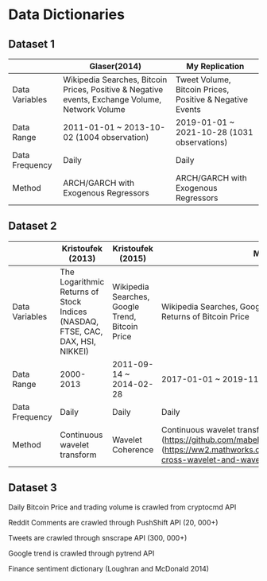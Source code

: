 # Data Dictionaries

## Dataset 1 
|                 | Glaser(2014)                                                                                    | My Replication                                           |
|-----------------|-------------------------------------------------------------------------------------------------|----------------------------------------------------------|
| Data Variables  | Wikipedia Searches, Bitcoin Prices, Positive & Negative events, Exchange Volume, Network Volume | Tweet Volume, Bitcoin Prices, Positive & Negative Events |
| Data Range      | 2011-01-01 ~ 2013-10-02 (1004 observation)                                                      | 2019-01-01 ~ 2021-10-28 (1031 observations)              |
| Data Frequency  | Daily                                                                                           | Daily                                                    |
| Method          | ARCH/GARCH with Exogenous Regressors                                                            | ARCH/GARCH with Exogenous Regressors                     |


## Dataset 2

|                 | Kristoufek (2013)                                                              | Kristoufek (2015)                               | My Replication                                                                                                                                                                        |
|-----------------|--------------------------------------------------------------------------------|-------------------------------------------------|---------------------------------------------------------------------------------------------------------------------------------------------------------------------------------------|
| Data Variables  | The Logarithmic Returns of Stock Indices (NASDAQ, FTSE, CAC, DAX, HSI, NIKKEI) | Wikipedia Searches, Google Trend, Bitcoin Price | Wikipedia Searches, Google Trend, Bitcoin Price, Logarithmic Returns of Bitcoin Price                                                                                                 |
| Data Range      | 2000-2013                                                                      | 2011-09-14 ~ 2014-02-28                         | 2017-01-01 ~ 2019-11-23                                                                                                                                                               |
| Data Frequency  | Daily                                                                          | Daily                                           | Daily                                                                                                                                                                                 |
| Method          | Continuous wavelet transform                                                   | Wavelet Coherence                               | Continuous wavelet transform (https://github.com/mabelcalim/waipy); Wavelet Coherence (https://ww2.mathworks.cn/matlabcentral/fileexchange/47985-cross-wavelet-and-wavelet-coherence) |

## Dataset 3
Daily Bitcoin Price and trading volume is crawled from cryptocmd API

Reddit Comments are crawled through PushShift API (20, 000+)

Tweets are crawled through snscrape API (300, 000+)

Google trend is crawled through pytrend API

Finance sentiment dictionary (Loughran and McDonald 2014)
